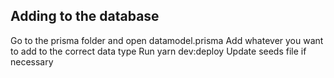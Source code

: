 ## Adding to the database 

Go to the prisma folder and open datamodel.prisma
Add whatever you want to add to the correct data type
Run yarn dev:deploy
Update seeds file if necessary